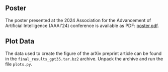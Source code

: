 ## Poster
The poster presented at the 2024 Association for the Advancement of Artificial Intelligence (AAAI'24) conference is available as PDF: [poster.pdf](poster.pdf).

## Plot Data

The data used to create the figure of the arXiv preprint article can be
found in the `final_results_gpt35.tar.bz2` archive.  Unpack the archive
and run the file `plots.py`.
